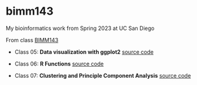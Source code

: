 # bimm143
My bioinformatics work from Spring 2023 at UC San Diego

From class [BIMM143](https://bioboot.github.io/bimm143_S23/)

- Class 05: **Data visualization with ggplot2** [source code](https://github.com/katherineplim/bimm143/blob/main/class05.pdf)

- Class 06: **R Functions** [source code](https://github.com/katherineplim/bimm143/blob/main/class06lab.pdf)

- Class 07: **Clustering and Principle Component Analysis** [source code](https://github.com/katherineplim/bimm143/blob/main/class07.pdf)
